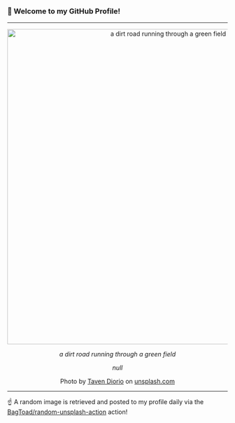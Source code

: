 ### 👋 Welcome to my GitHub Profile!

----

<div align="center">
  <img width="720" src="https://images.unsplash.com/photo-1653251135161-08703c56be5d?crop=entropy&cs=tinysrgb&fit=max&fm=jpg&ixid=M3w1NTI0OTR8MHwxfHJhbmRvbXx8fHx8fHx8fDE3NTMxNjQ5ODZ8&ixlib=rb-4.1.0&q=80&w=1080" alt="a dirt road running through a green field">
  
  <em>a dirt road running through a green field</em>
  
  <em>null</em>
  
  Photo by [Taven Diorio](null) on [unsplash.com](https://unsplash.com/)
</div>

----

☝️ A random image is retrieved and posted to my profile daily via the [BagToad/random-unsplash-action](https://github.com/BagToad/random-unsplash-action) action!
